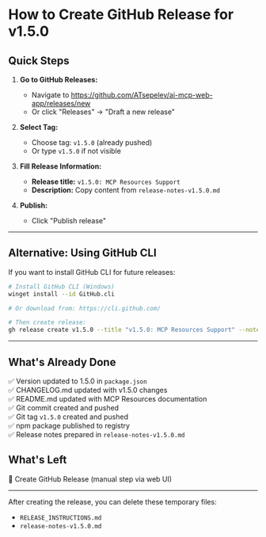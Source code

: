 # How to Create GitHub Release for v1.5.0

## Quick Steps

1. **Go to GitHub Releases:**
   - Navigate to https://github.com/ATsepelev/ai-mcp-web-app/releases/new
   - Or click "Releases" → "Draft a new release"

2. **Select Tag:**
   - Choose tag: `v1.5.0` (already pushed)
   - Or type `v1.5.0` if not visible

3. **Fill Release Information:**
   - **Release title:** `v1.5.0: MCP Resources Support`
   - **Description:** Copy content from `release-notes-v1.5.0.md`

4. **Publish:**
   - Click "Publish release"

---

## Alternative: Using GitHub CLI

If you want to install GitHub CLI for future releases:

```bash
# Install GitHub CLI (Windows)
winget install --id GitHub.cli

# Or download from: https://cli.github.com/

# Then create release:
gh release create v1.5.0 --title "v1.5.0: MCP Resources Support" --notes-file release-notes-v1.5.0.md
```

---

## What's Already Done

✅ Version updated to 1.5.0 in `package.json`  
✅ CHANGELOG.md updated with v1.5.0 changes  
✅ README.md updated with MCP Resources documentation  
✅ Git commit created and pushed  
✅ Git tag `v1.5.0` created and pushed  
✅ npm package published to registry  
✅ Release notes prepared in `release-notes-v1.5.0.md`

## What's Left

🔲 Create GitHub Release (manual step via web UI)

---

After creating the release, you can delete these temporary files:
- `RELEASE_INSTRUCTIONS.md`
- `release-notes-v1.5.0.md`

